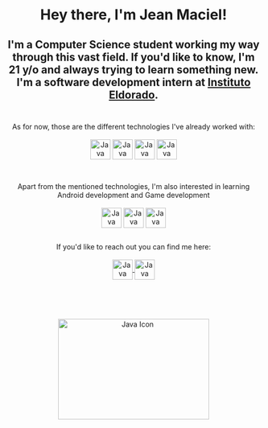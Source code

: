 <h1 align="center">Hey there, I'm Jean Maciel!</h1>

<h2 align="center">
  I'm a Computer Science student working my way through this vast field. If
  you'd like to know, I'm 21 y/o and always trying to learn something new. I'm a
  software development intern at
  <a href="https://www.eldorado.org.br">Instituto Eldorado</a>.
  <br />
  <br />
</h2>

<p align="center">
  As for now, those are the different technologies I've already worked with:
  <br />
  <br />
  <img
    align="center"
    alt="Java Icon"
    height="40"
    width="40"
    src="https://www.svgrepo.com/show/184143/java.svg"
  />
  <img
    align="center"
    alt="Java Icon"
    height="40"
    width="40"
    src="https://www.svgrepo.com/show/354380/spring-icon.svg"
  />
  <img
    align="center"
    alt="Java Icon"
    height="40"
    width="40"
    src="https://www.svgrepo.com/show/303600/typescript-logo.svg"
  />
  <img
    align="center"
    alt="Java Icon"
    height="40"
    width="40"
    src="https://www.svgrepo.com/show/373427/angular.svg"
  />
</p>
<br />
<p align="center">
  Apart from the mentioned technologies, I'm also interested in learning Android
  development and Game development
  <br />
  <br />
  <img
    align="center"
    alt="Java Icon"
    height="40"
    width="40"
    src="https://www.svgrepo.com/show/303617/kotlin-1-logo.svg"
  />
  <img
    align="center"
    alt="Java Icon"
    height="40"
    width="40"
    src="https://www.svgrepo.com/show/354494/unity.svg"
  />
  <img
    align="center"
    alt="Java Icon"
    height="40"
    width="40"
    src="https://www.svgrepo.com/show/373641/godot.svg"
  />
</p>

<h2></h2>
<p align="center">
  If you'd like to reach out you can find me here:
  <br />
  <br />
  <a href="https://www.linkedin.com/in/jean-maciel/">
    <img
      align="center"
      alt="Java Icon"
      height="40"
      width="40"
      src="https://www.svgrepo.com/show/81143/linkedin.svg"
    />
  </a>
  <a href="mailto:jeanmacielreisj@gmail.com">
    <img
      align="center"
      alt="Java Icon"
      height="40"
      width="40"
      src="https://www.svgrepo.com/show/223047/gmail.svg"
    />
  </a>
</p>

<h2></h2>
<br />
<br />

<p align="center">
  <img
    align="center"
    alt="Java Icon"
    height="200"
    width="300"
    src="https://images-wixmp-ed30a86b8c4ca887773594c2.wixmp.com/f/b905abe0-5495-4b05-afae-8b726ce1d028/d81kf4g-c9c03740-023f-4774-9200-7c97e8ea247b.gif?token=eyJ0eXAiOiJKV1QiLCJhbGciOiJIUzI1NiJ9.eyJzdWIiOiJ1cm46YXBwOjdlMGQxODg5ODIyNjQzNzNhNWYwZDQxNWVhMGQyNmUwIiwiaXNzIjoidXJuOmFwcDo3ZTBkMTg4OTgyMjY0MzczYTVmMGQ0MTVlYTBkMjZlMCIsIm9iaiI6W1t7InBhdGgiOiJcL2ZcL2I5MDVhYmUwLTU0OTUtNGIwNS1hZmFlLThiNzI2Y2UxZDAyOFwvZDgxa2Y0Zy1jOWMwMzc0MC0wMjNmLTQ3NzQtOTIwMC03Yzk3ZThlYTI0N2IuZ2lmIn1dXSwiYXVkIjpbInVybjpzZXJ2aWNlOmZpbGUuZG93bmxvYWQiXX0.DP5IzNX3KkQNRZ2pvMqcyJ-q3cOCqyaHV08_11S8V9o"
  />
</p>
